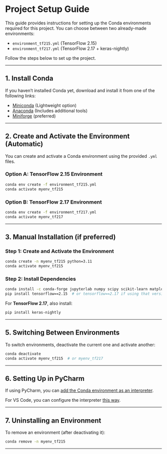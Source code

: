 # Project Setup Guide

This guide provides instructions for setting up the Conda environments required for this project. You can choose between two already-made environments:
- `environment_tf215.yml` (TensorFlow 2.15)
- `environment_tf217.yml` (TensorFlow 2.17 + keras-nightly)

Follow the steps below to set up the project.

---

## **1. Install Conda**
If you haven’t installed Conda yet, download and install it from one of the following links:
- [Miniconda](https://docs.conda.io/en/latest/miniconda.html) (Lightweight option)
- [Anaconda](https://www.anaconda.com/products/distribution) (Includes additional tools)
- [Miniforge](https://conda-forge.org/download/) (preferred)

---

## **2. Create and Activate the Environment (Automatic)**
You can create and activate a Conda environment using the provided `.yml` files.

### **Option A: TensorFlow 2.15 Environment**
```bash
conda env create -f environment_tf215.yml
conda activate myenv_tf215
```

### **Option B: TensorFlow 2.17 Environment**
```bash
conda env create -f environment_tf217.yml
conda activate myenv_tf217
```

---

## **3. Manual Installation (if preferred)**

### **Step 1: Create and Activate the Environment**
```bash
conda create -n myenv_tf215 python=3.11
conda activate myenv_tf215
```

### **Step 2: Install Dependencies**
```bash
conda install -c conda-forge jupyterlab numpy scipy scikit-learn matplotlib pip
pip install tensorflow==2.15  # or tensorflow==2.17 if using that version
```

For **TensorFlow 2.17**, also install:
```bash
pip install keras-nightly
```

---

## **5. Switching Between Environments**
To switch environments, deactivate the current one and activate another:
```bash
conda deactivate
conda activate myenv_tf215  # or myenv_tf217
```

---

## **6. Setting Up in PyCharm**
If using PyCharm, you can [add the Conda environment as an interpreter](https://www.jetbrains.com/help/pycharm/conda-support-creating-conda-virtual-environment.html#conda-requirements).

For VS Code, you can configure the interpreter [this way](https://docs.anaconda.com/working-with-conda/ide-tutorials/vscode/).

---

## **7. Uninstalling an Environment**
To remove an environment (after deactivating it):
```bash
conda remove -n myenv_tf215
```

---
